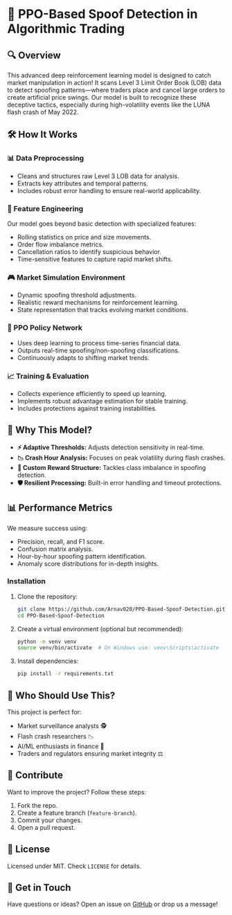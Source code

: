 # 🚀 PPO-Based Spoof Detection in Algorithmic Trading

## 🔍 Overview
This advanced deep reinforcement learning model is designed to catch market manipulation in action! It scans Level 3 Limit Order Book (LOB) data to detect spoofing patterns—where traders place and cancel large orders to create artificial price swings. Our model is built to recognize these deceptive tactics, especially during high-volatility events like the LUNA flash crash of May 2022.

## 🛠️ How It Works
### 📊 Data Preprocessing
- Cleans and structures raw Level 3 LOB data for analysis.
- Extracts key attributes and temporal patterns.
- Includes robust error handling to ensure real-world applicability.

### 🚀 Feature Engineering
Our model goes beyond basic detection with specialized features:
- Rolling statistics on price and size movements.
- Order flow imbalance metrics.
- Cancellation ratios to identify suspicious behavior.
- Time-sensitive features to capture rapid market shifts.

### 🎮 Market Simulation Environment
- Dynamic spoofing threshold adjustments.
- Realistic reward mechanisms for reinforcement learning.
- State representation that tracks evolving market conditions.

### 🧠 PPO Policy Network
- Uses deep learning to process time-series financial data.
- Outputs real-time spoofing/non-spoofing classifications.
- Continuously adapts to shifting market trends.

### 📈 Training & Evaluation
- Collects experience efficiently to speed up learning.
- Implements robust advantage estimation for stable training.
- Includes protections against training instabilities.

## 🌟 Why This Model?
- **⚡ Adaptive Thresholds:** Adjusts detection sensitivity in real-time.
- **📉 Crash Hour Analysis:** Focuses on peak volatility during flash crashes.
- **🎯 Custom Reward Structure:** Tackles class imbalance in spoofing detection.
- **🛡️ Resilient Processing:** Built-in error handling and timeout protections.

## 📊 Performance Metrics
We measure success using:
- Precision, recall, and F1 score.
- Confusion matrix analysis.
- Hour-by-hour spoofing pattern identification.
- Anomaly score distributions for in-depth insights.

### Installation
1. Clone the repository:
   ```bash
   git clone https://github.com/Arnav020/PPO-Based-Spoof-Detection.git
   cd PPO-Based-Spoof-Detection
   ```
2. Create a virtual environment (optional but recommended):
   ```bash
   python -m venv venv
   source venv/bin/activate  # On Windows use: venv\Scripts\activate
   ```
3. Install dependencies:
   ```bash
   pip install -r requirements.txt
   ```

## 📢 Who Should Use This?
This project is perfect for:
- Market surveillance analysts 🕵️
- Flash crash researchers 📉
- AI/ML enthusiasts in finance 🤖
- Traders and regulators ensuring market integrity ⚖️

## 🤝 Contribute
Want to improve the project? Follow these steps:
1. Fork the repo.
2. Create a feature branch (`feature-branch`).
3. Commit your changes.
4. Open a pull request.

## 📜 License
Licensed under MIT. Check `LICENSE` for details.

## 💬 Get in Touch
Have questions or ideas? Open an issue on [GitHub](https://github.com/your-username/spoof-detection/issues) or drop us a message!
